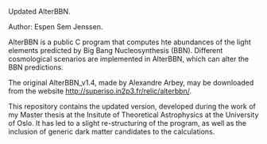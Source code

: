 Updated AlterBBN.

Author: Espen Sem Jenssen.

AlterBBN is a public C program that computes hte abundances of the light elements predicted by Big Bang Nucleosynthesis (BBN). Different cosmological scenarios are implemented in AlterBBN, which can alter the BBN predictions. 

The original AlterBBN_v1.4, made by Alexandre Arbey, may be downloaded from the website http://superiso.in2p3.fr/relic/alterbbn/. 

This repository contains the updated version, developed during the work of my Master thesis at the Insitute of Theoretical Astrophysics at the University of Oslo. It has led to a slight re-structuring of the program, as well as the inclusion of generic dark matter candidates to the calculations.

